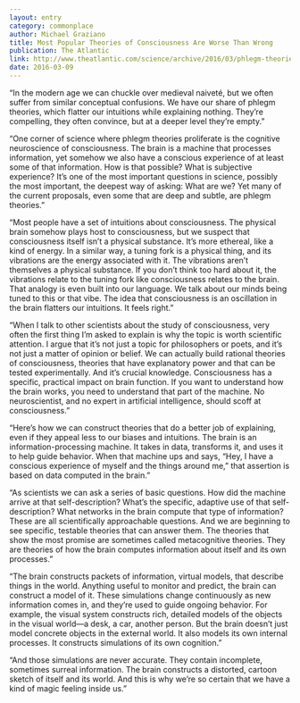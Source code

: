 ```yaml
---
layout: entry
category: commonplace
author: Michael Graziano
title: Most Popular Theories of Consciousness Are Worse Than Wrong
publication: The Atlantic
link: http://www.theatlantic.com/science/archive/2016/03/phlegm-theories-of-consciousness/472812/
date: 2016-03-09
---
```


“In the modern age we can chuckle over medieval naiveté, but we often suffer from similar conceptual confusions. We have our share of phlegm theories, which flatter our intuitions while explaining nothing. They’re compelling, they often convince, but at a deeper level they’re empty.”

“One corner of science where phlegm theories proliferate is the cognitive neuroscience of consciousness. The brain is a machine that processes information, yet somehow we also have a conscious experience of at least some of that information. How is that possible? What is subjective experience? It’s one of the most important questions in science, possibly the most important, the deepest way of asking: What are we? Yet many of the current proposals, even some that are deep and subtle, are phlegm theories.”

“Most people have a set of intuitions about consciousness. The physical brain somehow plays host to consciousness, but we suspect that consciousness itself isn’t a physical substance. It’s more ethereal, like a kind of energy. In a similar way, a tuning fork is a physical thing, and its vibrations are the energy associated with it. The vibrations aren’t themselves a physical substance. If you don’t think too hard about it, the vibrations relate to the tuning fork like consciousness relates to the brain. That analogy is even built into our language. We talk about our minds being tuned to this or that vibe. The idea that consciousness is an oscillation in the brain flatters our intuitions. It feels right.”

“When I talk to other scientists about the study of consciousness, very often the first thing I’m asked to explain is why the topic is worth scientific attention. I argue that it’s not just a topic for philosophers or poets, and it’s not just a matter of opinion or belief. We can actually build rational theories of consciousness, theories that have explanatory power and that can be tested experimentally. And it’s crucial knowledge. Consciousness has a specific, practical impact on brain function. If you want to understand how the brain works, you need to understand that part of the machine. No neuroscientist, and no expert in artificial intelligence, should scoff at consciousness.”

“Here’s how we can construct theories that do a better job of explaining, even if they appeal less to our biases and intuitions. The brain is an information-processing machine. It takes in data, transforms it, and uses it to help guide behavior. When that machine ups and says, “Hey, I have a conscious experience of myself and the things around me,” that assertion is based on data computed in the brain.”

“As scientists we can ask a series of basic questions. How did the machine arrive at that self-description? What’s the specific, adaptive use of that self-description? What networks in the brain compute that type of information? These are all scientifically approachable questions. And we are beginning to see specific, testable theories that can answer them. The theories that show the most promise are sometimes called metacognitive theories. They are theories of how the brain computes information about itself and its own processes.”

“The brain constructs packets of information, virtual models, that describe things in the world. Anything useful to monitor and predict, the brain can construct a model of it. These simulations change continuously as new information comes in, and they’re used to guide ongoing behavior. For example, the visual system constructs rich, detailed models of the objects in the visual world—a desk, a car, another person. But the brain doesn’t just model concrete objects in the external world. It also models its own internal processes. It constructs simulations of its own cognition.”

“And those simulations are never accurate. They contain incomplete, sometimes surreal information. The brain constructs a distorted, cartoon sketch of itself and its world. And this is why we’re so certain that we have a kind of magic feeling inside us.”
